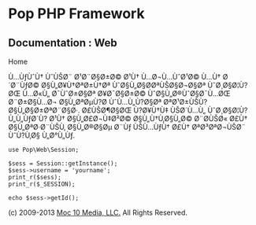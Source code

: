 Pop PHP Framework
=================

Documentation : Web
-------------------

Home

Ù…ÙƒÙˆÙ† ÙˆÙŠØ¨ Ø¹Ø¨Ø§Ø±Ø© Ø¹Ù† Ù…Ø¬Ù…ÙˆØ¹Ø© Ù…Ù† Ø´Ø¨ÙƒØ©
Ø§Ù„Ø¥Ù†ØªØ±Ù†Øª ÙˆØ§Ù„Ø§Ø­ØªÙŠØ§Ø¬Ø§Øª ÙˆØ¸Ø§Ø¦Ù?ØŒ Ù…Ø«Ù„ Ø¯ÙˆØ±Ø§Øª
Ø¥Ø¯Ø§Ø±Ø© ÙˆØ§Ù„Ø®ÙˆØ§Ø¯Ù…ØŒ Ø¨Ø±Ø§Ù…Ø¬ Ø§Ù„ØªØµÙ?Ø­ ÙˆÙ…Ù„Ù?Ø§Øª
ØªØ¹Ø±ÙŠÙ? Ø§Ù„Ø§Ø±ØªØ¨Ø§Ø·. Ø£ÙŠØ¶Ø§ØŒ Ù?Ø¥Ù†Ù‡ ÙŠØ´Ù…Ù„ ÙˆØ¸Ø§Ø¦Ù?
Ù„Ù„ÙƒØ´Ù? Ø¹Ù† Ø§Ù„Ø£Ø¬Ù‡Ø²Ø© Ø§Ù„Ù†Ù‚Ø§Ù„Ø© Ø¨Ø­ÙŠØ« Ø£Ù†
Ø§Ù„ØªØ·Ø¨ÙŠÙ‚ Ø§Ù„Ø®Ø§Øµ Ø¨Ùƒ ÙŠÙ…ÙƒÙ† Ø£Ù† ØªØ³ØªØ¬ÙŠØ¨ ÙˆÙ?Ù‚Ø§
Ù„Ø°Ù„Ùƒ.

    use Pop\Web\Session;

    $sess = Session::getInstance();
    $sess->username = 'yourname';
    print_r($sess);
    print_r($_SESSION);

    echo $sess->getId();

\(c) 2009-2013 [Moc 10 Media, LLC.](http://www.moc10media.com) All
Rights Reserved.
